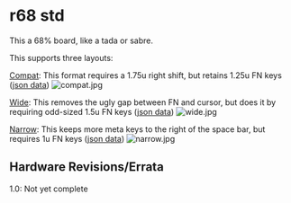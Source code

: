 # r68 std #

This a 68% board, like a tada or sabre.

This supports three layouts:

[Compat](https://goo.gl/bRej9A): This format requires a 1.75u right shift, but retains 1.25u FN keys ([json data](compat.json))
![compat.jpg](compat.jpg "compatible style layout")

[Wide](https://goo.gl/vnWaaw): This removes the ugly gap between FN and cursor, but does it by requiring odd-sized 1.5u FN keys ([json data](wide.json))
![wide.jpg](wide.jpg "wide style layout")

[Narrow](https://goo.gl/9U5wPm): This keeps more meta keys to the right of the space bar, but requires 1u FN keys ([json data](narrow.json))
![narrow.jpg](narrow.jpg "compatible style layout")

## Hardware Revisions/Errata ##

1.0: Not yet complete
